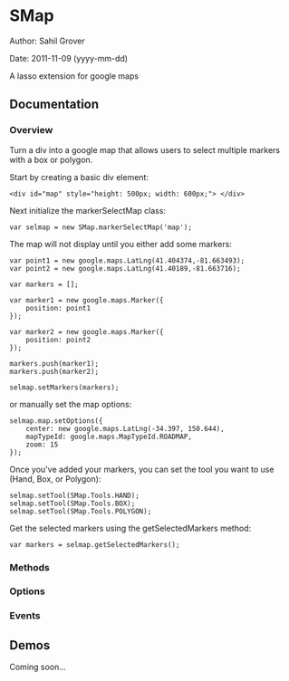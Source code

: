 SMap
====

Author:	Sahil Grover

Date:	2011-11-09 (yyyy-mm-dd)

A lasso extension for google maps

Documentation
-------------

### Overview

Turn a div into a google map that allows users to select multiple markers with a box or polygon.

Start by creating a basic div element:

    <div id="map" style="height: 500px; width: 600px;"> </div>
    
Next initialize the markerSelectMap class:

    var selmap = new SMap.markerSelectMap('map');
    
The map will not display until you either add some markers:

	var point1 = new google.maps.LatLng(41.404374,-81.663493);
	var point2 = new google.maps.LatLng(41.40189,-81.663716);
	
	var markers = [];
	
	var marker1 = new google.maps.Marker({
		position: point1
	});
	
	var marker2 = new google.maps.Marker({
		position: point2
	});
	
	markers.push(marker1);
	markers.push(marker2);
	
	selmap.setMarkers(markers);
	
or manually set the map options:

	selmap.map.setOptions({
		center: new google.maps.LatLng(-34.397, 150.644),
		mapTypeId: google.maps.MapTypeId.ROADMAP,
		zoom: 15
	});
	
Once you've added your markers, you can set the tool you want to use (Hand, Box, or Polygon):

	selmap.setTool(SMap.Tools.HAND);
	selmap.setTool(SMap.Tools.BOX);
	selmap.setTool(SMap.Tools.POLYGON);
	
Get the selected markers using the getSelectedMarkers method:

	var markers = selmap.getSelectedMarkers();
	


### Methods

### Options

### Events

Demos
-----

Coming soon...